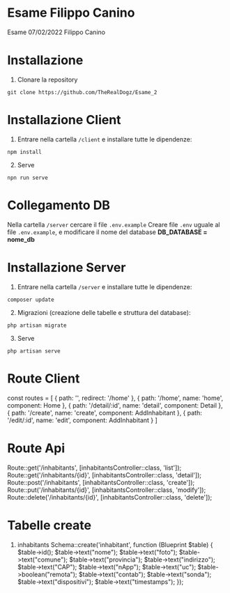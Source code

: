 # Esame Filippo Canino

Esame 07/02/2022
Filippo Canino

# Installazione

1. Clonare la repository

```
git clone https://github.com/TheRealDogz/Esame_2
```

# Installazione Client

1. Entrare nella cartella `/client` e installare tutte le dipendenze:

```
npm install
```

2. Serve

```
npn run serve
```

# Collegamento DB

Nella cartella `/server` cercare il file `.env.example`
Creare file `.env` uguale al file `.env.example`, e modificare il nome del database **DB_DATABASE = nome_db**

# Installazione Server

1. Entrare nella cartella `/server` e installare tutte le dipendenze:

```
composer update
```

2. Migrazioni (creazione delle tabelle e struttura del database):

```
php artisan migrate
```

3. Serve

```
php artisan serve
```

# Route Client

const routes = [
{
path: '',
redirect: '/home'
},
{
path: '/home',
name: 'home',
component: Home
},
{
path: '/detail/:id',
name: 'detail',
component: Detail
},
{
path: '/create',
name: 'create',
component: AddInhabitant
},
{
path: '/edit/:id',
name: 'edit',
component: AddInhabitant
}
]

# Route Api

Route::get('/inhabitants', [inhabitantsController::class, 'list']);
Route::get('/inhabitants/{id}', [inhabitantsController::class, 'detail']);
Route::post('/inhabitants', [inhabitantsController::class, 'create']);
Route::put('/inhabitants/{id}', [inhabitantsController::class, 'modify']);
Route::delete('/inhabitants/{id}', [inhabitantsController::class, 'delete']);

# Tabelle create

1. inhabitants
   Schema::create('inhabitant', function (Blueprint $table) {
   $table->id();
   $table->text("nome");
   $table->text("foto");
   $table->text("comune");
   $table->text("provincia");
   $table->text("indirizzo");
   $table->text("CAP");
   $table->text("nApp");
   $table->text("uc");
   $table->boolean("remota");
   $table->text("contab");
   $table->text("sonda");
   $table->text("dispositivi");
   $table->text("timestamps");
   });
